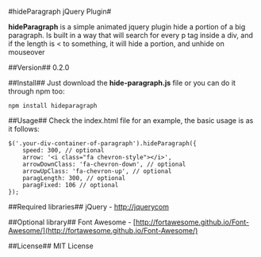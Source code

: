#hideParagraph jQuery Plugin#

**hideParagraph** is a simple animated jquery plugin hide a portion of a big paragraph. Is built in a way that will search for every p tag inside a div, and if the length is < to something, it will hide a portion, and unhide on mouseover

##Version##
0.2.0

##Install##
Just download the **hide-paragraph.js** file or you can do it through npm too:

    npm install hideparagraph

##Usage##
Check the index.html file for an example, the basic usage is as it follows:

    $('.your-div-container-of-paragraph').hideParagraph({
        speed: 300, // optional
        arrow: '<i class="fa chevron-style"></i>',
        arrowDownClass: 'fa-chevron-down', // optional
        arrowUpClass: 'fa-chevron-up', // optional
        paragLength: 300, // optional
        paragFixed: 106 // optional
    });

##Required libraries##
jQuery - [http://jquerycom](http://jquerycom)

##Optional library##
Font Awesome - [http://fortawesome.github.io/Font-Awesome/](http://fortawesome.github.io/Font-Awesome/)

##License##
MIT License